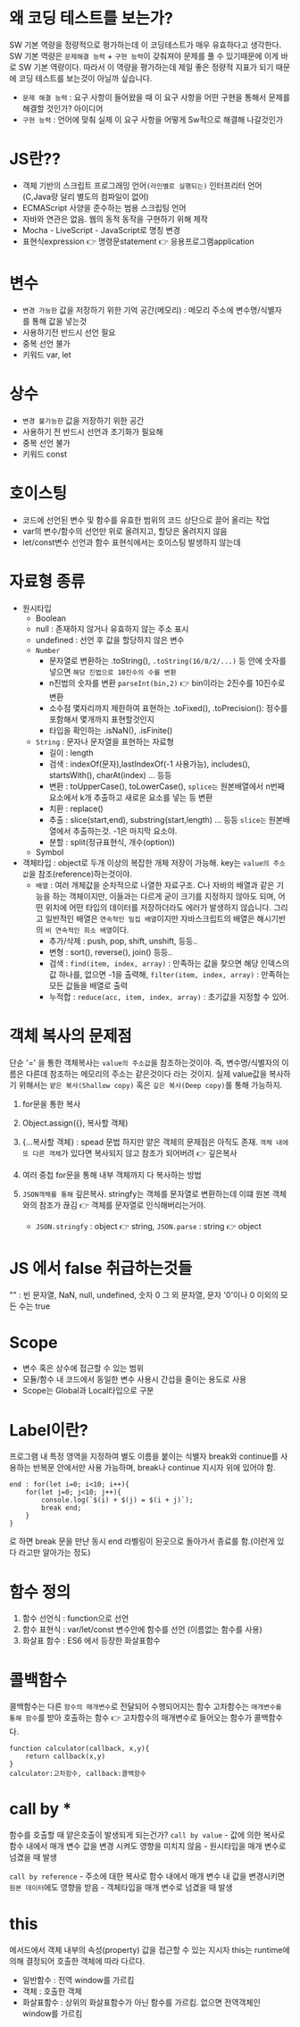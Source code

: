 # 왜 코딩 테스트를 보는가?

SW 기본 역량을 정량적으로 평가하는데 이 코딩테스트가 매우 유효하다고 생각한다. SW 기본 역량은 `문제해결 능력` + `구현 능력`이 갖춰져야 문제를 풀 수 있기때문에 이게 바로 SW 기본 역량이다. 따라서 이 역량을 평가하는데 제일 좋은 정량적 지표가 되기 때문에 코딩 테스트를 보는것이 아닐까 싶습니다. 
 - `문제 해결 능력` : 요구 사항이 들어왔을 때 이 요구 사항을 어떤 구현을 통해서 문제를 해결할 것인가? 아이디어
 - `구현 능력` : 언어에 맞춰 실제 이 요구 사항을 어떻게 Sw적으로 해결해 나갈것인가

# JS란??

- 객체 기반의 스크립트 프로그래밍 언어`(라인별로 실행되는)` 인터프리터 언어 (C,Java랑 달리 별도의 컴파일이 없어)
- ECMAScript 사양을 준수하는 범용 스크립팅 언어
- 자바와 연관은 없음. 웹의 동적 동작을 구현하기 위해 제작
- Mocha - LiveScript - JavaScript로 명칭 변경
- 표현식expression 👉 명령문statement 👉 응용프로그램application

# 변수

 - `변경 가능한` 값을 저장하기 위한 기억 공간(메모리) : 메모리 주소에 변수명/식별자 를 통해 값을 넣는것
 - 사용하기전 반드시 선언 필요
 - 중복 선언 불가
 - 키워드 var, let

# 상수

 - `변경 불가능한` 값을 저장하기 위한 공간
 - 사용하기 전 반드시 선언과 초기화가 필요해
 - 중복 선언 불가
 - 키워드 const

# 호이스팅

 - 코드에 선언된 변수 및 함수를 유효한 범위의 코드 상단으로 끌어 올리는 작업
 - var의 변수/함수의 선언만 위로 올려지고, 할당은 올려지지 않음
 - let/const변수 선언과 함수 표현식에서는 호이스팅 발생하지 않는데

# 자료형 종류

 - 원시타입 
    - Boolean
    - null : 존재하지 않거나 유효하지 않는 주소 표시
    - undefined : 선언 후 값을 할당하지 않은 변수
    - `Number`
        - 문자열로 변환하는 .toString(), `.toString(16/8/2/...)` 등 안에 숫자를 넣으면 `해당 진법으로 10진수의 수를 변환`
        - n진법의 숫자를 변환 `parseInt(bin,2)` 👉 bin이라는 2진수를 10진수로 변환
        - 소수점 몇자리까지 제한하여 표현하는 .toFixed(), .toPrecision(): 정수를 포함해서 몇개까지 표현할것인지
        - 타입을 확인하는 .isNaN(), .isFinite()
    - `String` : 문자나 문자열을 표현하는 자료형
        - 길이 : length
        - 검색 : indexOf(문자),lastIndexOf(-1 사용가능), includes(), startsWith(), charAt(index) ... 등등
        - 변환 : toUpperCase(), toLowerCase(), `splice는` 원본배열에서 n번째 요소에서 k개 추출하고 새로운 요소를 넣는 등 변환
        - 치환 : replace()
        - 추출 : slice(start,end), substring(start,length) ... 등등 `slice는` 원본배열에서 추출하는것. -1은 마지막 요소야. 
        - 분할 : split(정규표현식, 개수(option))
    - Symbol
 - 객체타입 : object로 두개 이상의 복잡한 개체 저장이 가능해. key는 `value의 주소값`을 참조(reference)하는것이야. 
    - `배열` : 여러 개체값을 순차적으로 나열한 자료구조. C나 자바의 배열과 같은 기능을 하는 객체이지만, 이들과는 다르게 굳이 크기를 지정하지 않아도 되며, 어떤 위치에 어떤 타입의 데이터를 저장하더라도 에러가 발생하지 않습니다. 그리고 일반적인 배열은 `연속적인 밀집 배열`이지만 자바스크립트의 배열은 해시기반의 `비 연속적인 희소 배열`이다.
        - 추가/삭제 : push, pop, shift, unshift, 등등..
        - 변형 : sort(), reverse(), join() 등등..
        - 검색 : `find(item, index, array)` : 만족하는 값을 찾으면 해당 인덱스의 값 하나를, 없으면 -1을 출력해, `filter(item, index, array)` : 만족하는 모든 값들을 배열로 출력
        - 누적합 : `reduce(acc, item, index, array)` : 초기값을 지정할 수 있어.

# 객체 복사의 문제점

단순 '=' 을 통한 객체복사는 `value의 주소값`을 참조하는것이야. 즉, 변수명/식별자의 이름은 다른데 참조하는 메모리의 주소는 같은것이다 라는 것이지.
실제 value값을 복사하기 위해서는 `얕은 복사(Shallow copy)` 혹은 `깊은 복사(Deep copy)`를 통해 가능하지.
 1. for문을 통한 복사
 2. Object.assign({}, 복사할 객체)
 3. {...복사할 객체} : spead 문법
 하지만 얕은 객체의 문제점은 아직도 존재. `객체 내에 또 다른 객체`가 있다면 복사되지 않고 참조가 되어버려 👉 깊은복사

 1. 여러 중첩 for문을 통해 내부 객체까지 다 복사하는 방법
 2. `JSON객체를 통해` 깊은복사. stringfy는 객체를 문자열로 변환하는데 이떄 원본 객체와의 참조가 끊김 👉 객체를 문자열로 인식해버리는거야.
    - `JSON.stringfy` : object 👉 string, `JSON.parse` : string 👉 object

# JS 에서 false 취급하는것들

"" : 빈 문자열, NaN, null, undefined, 숫자 0
그 외 문자열, 문자 '0'이나 0 이외의 모든 수는 true

# Scope

 - 변수 혹은 상수에 접근할 수 있는 범위
 - 모듈/함수 내 코드에서 동일한 변수 사용시 간섭을 줄이는 용도로 사용
 - Scope는 Global과 Local타입으로 구분

# Label이란?

프로그램 내 특정 영역을 지정하여 별도 이름을 붙이는 식별자
break와 continue를 사용하는 반복문 안에서만 사용 가능하며, break나 continue 지시자 위에 있어야 함. 
```
end : for(let i=0; i<10; i++){
    for(let j=0; j<10; j++){
        console.log(`$(i) + $(j) = $(i + j)`);
        break end;
    }
}
```
로 하면 break 문을 만난 동시 end 라벨링이 된곳으로 돌아가서 종료를 함.(이런게 있다 라고만 알아가는 정도)

# 함수 정의

1. 함수 선언식 : function으로 선언
2. 함수 표현식 : var/let/const 변수안에 함수를 선언 (이름없는 함수를 사용)
3. 화살표 함수 : ES6 에서 등장한 화살표함수

# 콜백함수

콜백함수는 다른 `함수의 매개변수`로 전달되어 수행되어지는 함수
고차함수는 `매개변수를 통해 함수`를 받아 호출하는 함수
👉 고차함수의 매개변수로 들어오는 함수가 콜백함수다.
```
function calculator(callback, x,y){
    return callback(x,y)
}
calculator:고차함수, callback:콜백함수
```

# call by *

함수를 호출할 때 얕은호출이 발생되게 되는건가?
`call by value`
    - 값에 의한 복사로 함수 내에서 매개 변수 값을 변경 시켜도 영향을 미치지 않음
    - 원시타입을 매개 변수로 넘겼을 때 발생

`call by reference`
    - 주소에 대한 복사로 함수 내에서 매개 변수 내 값을 변경시키면 `원본 데이터`에도 영향을 받음
    - 객체타입을 매개 변수로 넘겼을 때 발생

# this

메서드에서 객체 내부의 속성(property) 값을 접근할 수 있는 지시자
this는 runtime에 의해 결정되어 호출한 객체에 따라 다르다.
 - 일반함수 : 전역 window를 가르킴
 - 객체 : 호출한 객체
 - 화살표함수 : 상위의 화살표함수가 아닌 함수를 가르킴. 없으면 전역객체인 window를 가르킴